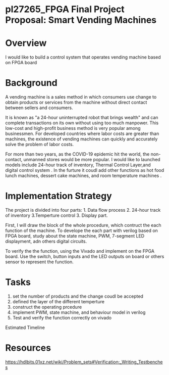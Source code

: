 # pl27265_FPGA Final Project Proposal: Smart Vending Machines

# Overview
I would like to build a control system that operates vending machine based on FPGA board

# Background
A vending machine is a sales method in which consumers use change to obtain products or services from the machine without direct contact between sellers and consumers.

It is known as "a 24-hour uninterrupted robot that brings wealth" and can complete transactions on its own without using too much manpower. This low-cost and high-profit business method is very popular among businessmen. For developed countries where labor costs are greater than machines, the existence of vending machines can quickly and accurately solve the problem of labor costs.

For more than two years, as the COVID-19 epidemic hit the world, the non-contact, unmanned stores would be more popular. 
I would like to launched models include 24-hour track of inventory,  Thermal Control Layer,and digital control system .
In the furture it coudl add other functions as hot food lunch machines, dessert cake machines, and room temperature machines .

# Implementation Strategy
The project is divided into four parts: 1. Data flow process  2. 24-hour track of inventory 3.Temperture control 3. Display part.

First, I will draw the block of the whole procedure, which contruct the each function of the machine.
To develope the each part with verilog based on FPGA board, study about the state machine, PWM, 7-segment LED displayment, adn others digital circuits.

To verify the the function, using the Vivado and implement on the FPGA board.
Use the switch, button inputs and the LED outputs on board or others sensor to represent the function.

# Tasks
1. set the number of products and the change coudl be accepted
2. defined the layer of the different temperture
3. construct the operating prcedure
4. implement PWM, state machine, and behaviour model in verilog
5. Test and verify the function correctly on vivado


Estimated Timeline

# Resources
https://hdlbits.01xz.net/wiki/Problem_sets#Verification:_Writing_Testbenches

